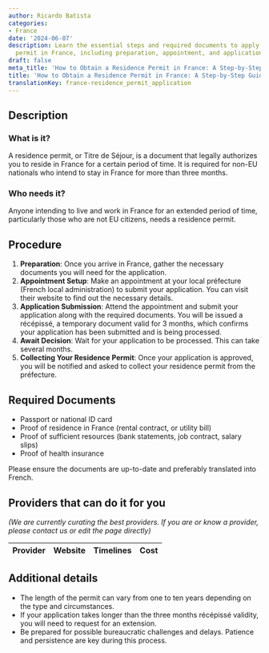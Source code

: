 ```yaml
---
author: Ricardo Batista
categories:
- France
date: '2024-06-07'
description: Learn the essential steps and required documents to apply for a residence
  permit in France, including preparation, appointment, and application submission.
draft: false
meta_title: 'How to Obtain a Residence Permit in France: A Step-by-Step Guide'
title: 'How to Obtain a Residence Permit in France: A Step-by-Step Guide'
translationKey: france-residence_permit_application
---
```


## Description
### What is it?
A residence permit, or Titre de Séjour, is a document that legally authorizes you to reside in France for a certain period of time. It is required for non-EU nationals who intend to stay in France for more than three months.

### Who needs it?
Anyone intending to live and work in France for an extended period of time, particularly those who are not EU citizens, needs a residence permit.

## Procedure

1. **Preparation**: Once you arrive in France, gather the necessary documents you will need for the application.
2. **Appointment Setup**: Make an appointment at your local préfecture (French local administration) to submit your application. You can visit their website to find out the necessary details.
3. **Application Submission**: Attend the appointment and submit your application along with the required documents. You will be issued a récépissé, a temporary document valid for 3 months, which confirms your application has been submitted and is being processed.
4. **Await Decision**: Wait for your application to be processed. This can take several months.
5. **Collecting Your Residence Permit**: Once your application is approved, you will be notified and asked to collect your residence permit from the préfecture.

## Required Documents

- Passport or national ID card
- Proof of residence in France (rental contract, or utility bill)
- Proof of sufficient resources (bank statements, job contract, salary slips)
- Proof of health insurance

Please ensure the documents are up-to-date and preferably translated into French.

## Providers that can do it for you
_(We are currently curating the best providers. If you are or know a provider, please contact us or edit the page directly)_

| Provider        |     Website     |     Timelines    |       Cost      |
| --------------- | --------------- |  :-------------: | :-------------: |

## Additional details

- The length of the permit can vary from one to ten years depending on the type and circumstances.
- If your application takes longer than the three months récépissé validity, you will need to request for an extension.
- Be prepared for possible bureaucratic challenges and delays. Patience and persistence are key during this process.